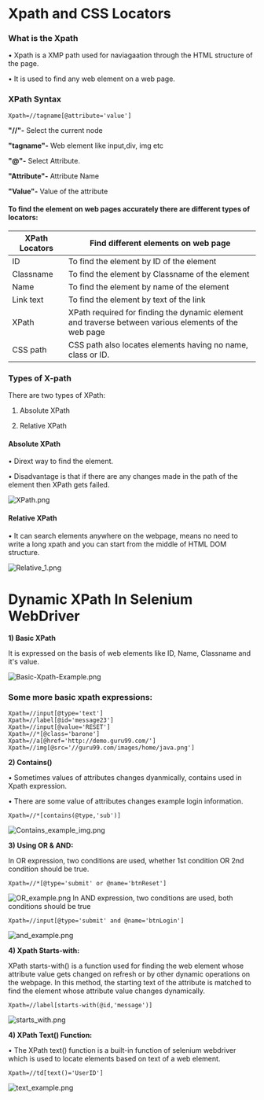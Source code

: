 # Xpath and CSS Locators

### What is the Xpath
• Xpath is a XMP path used for naviagaation through the HTML structure of the page.

• It is used to find any web element on a web page.

### XPath Syntax

````commandline
Xpath=//tagname[@attribute='value']
````
**"//"-** Select the current node

**"tagname"-** Web element like input,div, img etc

**"@"-** Select Attribute.

**"Attribute"-** Attribute Name

**"Value"-** Value of the attribute

#### To find the element on web pages accurately there are different types of locators:

| XPath Locators | Find different elements on web page                                                                  |
|----------------|------------------------------------------------------------------------------------------------------|           
| ID             | To find the element by ID of the element                                                             |
| Classname      | To find the element by Classname of the element                                                      |
| Name           | To find the element by name of the element                                                           |
| Link text      | To find the element by text of the link                                                              |
| XPath          | XPath required for finding the dynamic element and traverse between various elements of the web page |
| CSS path       | CSS path also locates elements having no name, class or ID. |


### Types of X-path

There are two types of XPath:

1) Absolute XPath

2) Relative XPath

#### Absolute XPath

• Dirext way to find the element.

• Disadvantage is that if there are any changes made in the path of the element then XPath gets failed.

![XPath.png](img.png)

#### Relative XPath

• It can search elements anywhere on the webpage, means no need to write a long xpath and you can start from the middle of HTML DOM structure.

![Relative_1.png](img_1.png)

#  Dynamic XPath In Selenium WebDriver

**1) Basic XPath**

It is expressed on the basis of web elements like ID, Name, Classname and it's value.

![Basic-Xpath-Example.png](img_2.png)

### Some more basic xpath expressions:
```commandline
Xpath=//input[@type='text']
Xpath=//label[@id='message23']
Xpath=//input[@value='RESET']
Xpath=//*[@class='barone']
Xpath=//a[@href='http://demo.guru99.com/']
Xpath=//img[@src='//guru99.com/images/home/java.png']
```
**2)  Contains()**

• Sometimes values of attributes changes dyanmically, contains used in Xpath expression.

• There are some value of attributes changes example login information.

```commandline
Xpath=//*[contains(@type,'sub')]
```

![Contains_example_img.png](img_3.png)

**3) Using OR & AND:**

In OR expression, two conditions are used, whether 1st condition OR 2nd condition should be true.


```commandline
Xpath=//*[@type='submit' or @name='btnReset']
```
![OR_example.png](img_4.png)
In AND expression, two conditions are used, both conditions should be true 
```commandline
Xpath=//input[@type='submit' and @name='btnLogin']
```

![and_example.png](img_5.png)

**4) Xpath Starts-with:**

XPath starts-with() is a function used for finding the web element whose attribute value gets changed on refresh or by other dynamic operations on the webpage. In this method, the starting text of the attribute is matched to find the element whose attribute value changes dynamically.

```commandline
Xpath=//label[starts-with(@id,'message')]
```

![starts_with.png](img_8.png)

**4) XPath Text() Function:**

• The XPath text() function is a built-in function of selenium webdriver which is used to locate elements based on text of a web element. 
```commandline
Xpath=//td[text()='UserID']
```

![text_example.png](img_7.png)